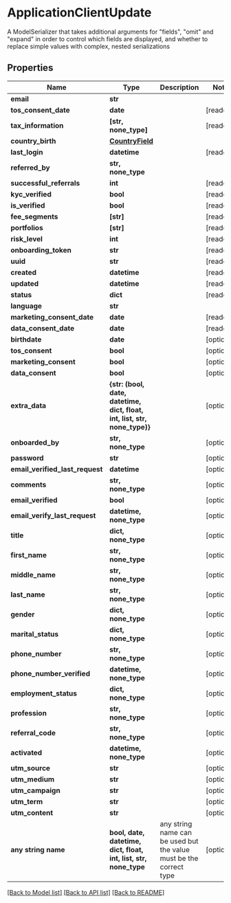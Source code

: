 # ApplicationClientUpdate

A ModelSerializer that takes additional arguments for \"fields\", \"omit\" and \"expand\" in order to control which fields are displayed, and whether to replace simple values with complex, nested serializations

## Properties
Name | Type | Description | Notes
------------ | ------------- | ------------- | -------------
**email** | **str** |  | 
**tos_consent_date** | **date** |  | [readonly] 
**tax_information** | **[str, none_type]** |  | [readonly] 
**country_birth** | [**CountryField**](CountryField.md) |  | 
**last_login** | **datetime** |  | [readonly] 
**referred_by** | **str, none_type** |  | 
**successful_referrals** | **int** |  | [readonly] 
**kyc_verified** | **bool** |  | [readonly] 
**is_verified** | **bool** |  | [readonly] 
**fee_segments** | **[str]** |  | [readonly] 
**portfolios** | **[str]** |  | [readonly] 
**risk_level** | **int** |  | [readonly] 
**onboarding_token** | **str** |  | [readonly] 
**uuid** | **str** |  | [readonly] 
**created** | **datetime** |  | [readonly] 
**updated** | **datetime** |  | [readonly] 
**status** | **dict** |  | [readonly] 
**language** | **str** |  | 
**marketing_consent_date** | **date** |  | [readonly] 
**data_consent_date** | **date** |  | [readonly] 
**birthdate** | **date** |  | [optional] 
**tos_consent** | **bool** |  | [optional] 
**marketing_consent** | **bool** |  | [optional] 
**data_consent** | **bool** |  | [optional] 
**extra_data** | **{str: (bool, date, datetime, dict, float, int, list, str, none_type)}** |  | [optional] 
**onboarded_by** | **str, none_type** |  | [optional] 
**password** | **str** |  | [optional] 
**email_verified_last_request** | **datetime** |  | [optional] 
**comments** | **str, none_type** |  | [optional] 
**email_verified** | **bool** |  | [optional] 
**email_verify_last_request** | **datetime, none_type** |  | [optional] 
**title** | **dict, none_type** |  | [optional] 
**first_name** | **str, none_type** |  | [optional] 
**middle_name** | **str, none_type** |  | [optional] 
**last_name** | **str, none_type** |  | [optional] 
**gender** | **dict, none_type** |  | [optional] 
**marital_status** | **dict, none_type** |  | [optional] 
**phone_number** | **str, none_type** |  | [optional] 
**phone_number_verified** | **datetime, none_type** |  | [optional] 
**employment_status** | **dict, none_type** |  | [optional] 
**profession** | **str, none_type** |  | [optional] 
**referral_code** | **str, none_type** |  | [optional] 
**activated** | **datetime, none_type** |  | [optional] 
**utm_source** | **str** |  | [optional] 
**utm_medium** | **str** |  | [optional] 
**utm_campaign** | **str** |  | [optional] 
**utm_term** | **str** |  | [optional] 
**utm_content** | **str** |  | [optional] 
**any string name** | **bool, date, datetime, dict, float, int, list, str, none_type** | any string name can be used but the value must be the correct type | [optional]

[[Back to Model list]](../README.md#documentation-for-models) [[Back to API list]](../README.md#documentation-for-api-endpoints) [[Back to README]](../README.md)


